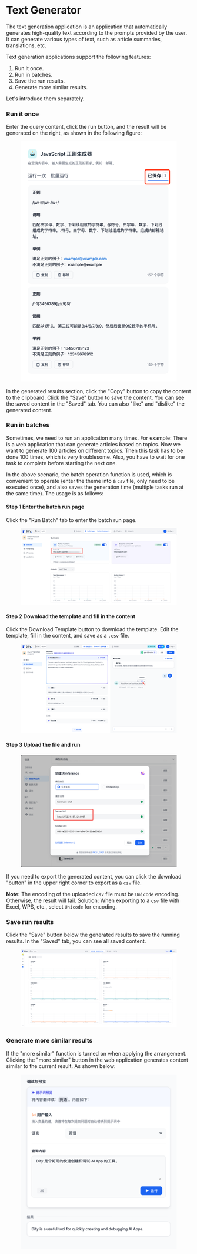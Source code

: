 # Text Generator

The text generation application is an application that automatically generates high-quality text according to the prompts provided by the user. It can generate various types of text, such as article summaries, translations, etc.

Text generation applications support the following features:

1. Run it once.
2. Run in batches.
3. Save the run results.
4. Generate more similar results.

Let's introduce them separately.

### Run it once

Enter the query content, click the run button, and the result will be generated on the right, as shown in the following figure:

<figure><img src="..\..\..\.gitbook\assets\guides\application-publishing\launch-your-webapp-quickly\conversation-application\image (57).png" alt=""><figcaption></figcaption></figure>

In the generated results section, click the "Copy" button to copy the content to the clipboard. Click the "Save" button to save the content. You can see the saved content in the "Saved" tab. You can also "like" and "dislike" the generated content.

### Run in batches

Sometimes, we need to run an application many times. For example: There is a web application that can generate articles based on topics. Now we want to generate 100 articles on different topics. Then this task has to be done 100 times, which is very troublesome. Also, you have to wait for one task to complete before starting the next one.

In the above scenario, the batch operation function is used, which is convenient to operate (enter the theme into a `csv` file, only need to be executed once), and also saves the generation time (multiple tasks run at the same time). The usage is as follows:

#### Step 1 Enter the batch run page

Click the "Run Batch" tab to enter the batch run page.

<figure><img src="..\..\..\.gitbook\assets\guides\application-publishing\launch-your-webapp-quickly\conversation-application\image (27).png" alt=""><figcaption></figcaption></figure>

#### Step 2 Download the template and fill in the content

Click the Download Template button to download the template. Edit the template, fill in the content, and save as a `.csv` file.

<figure><img src="..\..\..\.gitbook\assets\guides\application-publishing\launch-your-webapp-quickly\conversation-application\image (13) (1) (1).png" alt=""><figcaption></figcaption></figure>

#### Step 3 Upload the file and run

<figure><img src="..\..\..\.gitbook\assets\guides\application-publishing\launch-your-webapp-quickly\conversation-application\image (55).png" alt=""><figcaption></figcaption></figure>

If you need to export the generated content, you can click the download "button" in the upper right corner to export as a `csv` file.

**Note:** The encoding of the uploaded `csv` file must be `Unicode` encoding. Otherwise, the result will fail. Solution: When exporting to a `csv` file with Excel, WPS, etc., select `Unicode` for encoding.

### Save run results

Click the "Save" button below the generated results to save the running results. In the "Saved" tab, you can see all saved content.

<figure><img src="..\..\..\.gitbook\assets\guides\application-publishing\launch-your-webapp-quickly\conversation-application\image (6) (1) (1).png" alt=""><figcaption></figcaption></figure>

### Generate more similar results

If the "more similar" function is turned on when applying the arrangement. Clicking the "more similar" button in the web application generates content similar to the current result. As shown below:

<figure><img src="..\..\..\.gitbook\assets\guides\application-publishing\launch-your-webapp-quickly\conversation-application\image (22).png" alt=""><figcaption></figcaption></figure>
